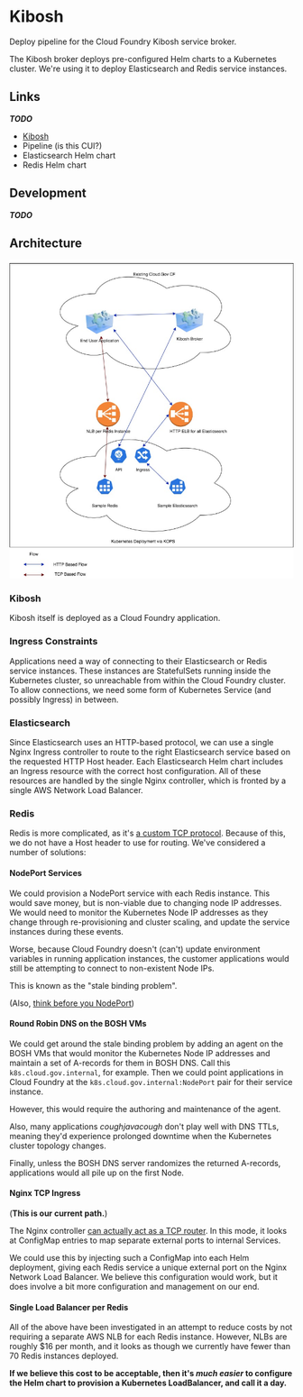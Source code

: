 # Kibosh

Deploy pipeline for the Cloud Foundry Kibosh service broker.

The Kibosh broker deploys pre-configured Helm charts to a Kubernetes cluster.
We're using it to deploy Elasticsearch and Redis service instances.

## Links

**_TODO_**

* [Kibosh](https://github.com/cf-platform-eng/kibosh)
* Pipeline (is this CUI?)
* Elasticsearch Helm chart
* Redis Helm chart

## Development

**_TODO_**

## Architecture

![architecture](architecture.jpg)

### Kibosh

Kibosh itself is deployed as a Cloud Foundry application.

### Ingress Constraints

Applications need a way of connecting to their Elasticsearch or Redis service
instances.  These instances are StatefulSets running inside the Kubernetes
cluster, so unreachable from within the Cloud Foundry cluster.  To allow
connections, we need some form of Kubernetes Service (and possibly Ingress) in
between.

### Elasticsearch

Since Elasticsearch uses an HTTP-based protocol, we can use a single Nginx
Ingress controller to route to the right Elasticsearch service based on the
requested HTTP Host header.  Each Elasticsearch Helm chart includes an Ingress
resource with the correct host configuration.  All of these resources are
handled by the single Nginx controller, which is fronted by a single AWS
Network Load Balancer.

### Redis

Redis is more complicated, as it's [a custom TCP
protocol](https://redis.io/topics/protocol).  Because of this, we do not have a
Host header to use for routing.  We've considered a number of solutions:

#### NodePort Services

We could provision a NodePort service with each Redis instance.  This would
save money, but is non-viable due to changing node IP addresses.  We would need
to monitor the Kubernetes Node IP addresses as they change through
re-provisioning and cluster scaling, and update the service instances during
these events.

Worse, because Cloud Foundry doesn't (can't) update environment variables in
running application instances, the customer applications would still be
attempting to connect to non-existent Node IPs.

This is known as the "stale binding problem".

(Also, [think before you NodePort](https://oteemo.com/2017/12/12/think-nodeport-kubernetes/))

#### Round Robin DNS on the BOSH VMs

We could get around the stale binding problem by adding an agent on the BOSH
VMs that would monitor the Kubernetes Node IP addresses and maintain a set of
A-records for them in BOSH DNS.  Call this `k8s.cloud.gov.internal`, for
example.  Then we could point applications in Cloud Foundry at the
`k8s.cloud.gov.internal:NodePort` pair for their service instance.

However, this would require the authoring and maintenance of the agent.

Also, many applications _*cough*java*cough*_ don't play well with DNS TTLs,
meaning they'd experience prolonged downtime when the Kubernetes cluster
topology changes.

Finally, unless the BOSH DNS server randomizes the returned A-records,
applications would all pile up on the first Node.

#### Nginx TCP Ingress

(**This is our current path.**)

The Nginx controller [can actually act as a TCP
router](https://kubernetes.github.io/ingress-nginx/user-guide/exposing-tcp-udp-services/).
In this mode, it looks at ConfigMap entries to map separate external ports to
internal Services.

We could use this by injecting such a ConfigMap into each Helm deployment,
giving each Redis service a unique external port on the Nginx Network Load
Balancer.  We believe this configuration would work, but it does involve a bit
more configuration and management on our end.

#### Single Load Balancer per Redis

All of the above have been investigated in an attempt to reduce costs by not
requiring a separate AWS NLB for each Redis instance.  However, NLBs are
roughly $16 per month, and it looks as though we currently have fewer than 70
Redis instances deployed.

**If we believe this cost to be acceptable, then it's _much easier_ to
configure the Helm chart to provision a Kubernetes LoadBalancer, and call it a
day.**
